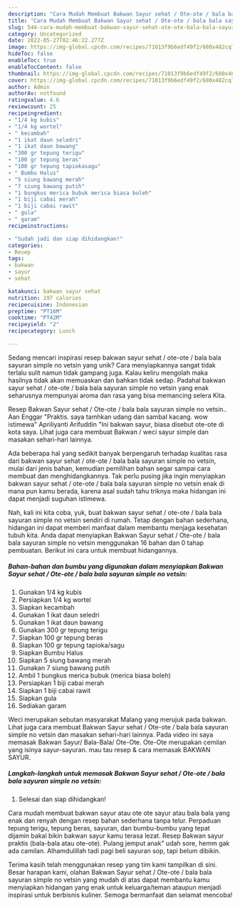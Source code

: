 ```yaml
---
description: "Cara Mudah Membuat Bakwan Sayur sehat / Ote-ote / bala bala sayuran simple no vetsin yang Lezat"
title: "Cara Mudah Membuat Bakwan Sayur sehat / Ote-ote / bala bala sayuran simple no vetsin yang Lezat"
slug: 544-cara-mudah-membuat-bakwan-sayur-sehat-ote-ote-bala-bala-sayuran-simple-no-vetsin-yang-lezat
category: Uncategorized
date: 2022-05-27T02:46:22.277Z
image: https://img-global.cpcdn.com/recipes/71013f9b6edf49f2/680x482cq70/bakwan-sayur-sehat-ote-ote-bala-bala-sayuran-simple-no-vetsin-foto-resep-utama.jpg
hideToc: false
enableToc: true
enableTocContent: false
thumbnail: https://img-global.cpcdn.com/recipes/71013f9b6edf49f2/680x482cq70/bakwan-sayur-sehat-ote-ote-bala-bala-sayuran-simple-no-vetsin-foto-resep-utama.jpg
cover: https://img-global.cpcdn.com/recipes/71013f9b6edf49f2/680x482cq70/bakwan-sayur-sehat-ote-ote-bala-bala-sayuran-simple-no-vetsin-foto-resep-utama.jpg
author: Admin
authorAv: notfound
ratingvalue: 4.6
reviewcount: 25
recipeingredient:
- "1/4 kg kubis"
- "1/4 kg wortel"
- " kecambah"
- "1 ikat daun seledri"
- "1 ikat daun bawang"
- "300 gr tepung terigu"
- "100 gr tepung beras"
- "100 gr tepung tapiokasagu"
- " Bumbu Halus"
- "5 siung bawang merah"
- "7 siung bawang putih"
- "1 bungkus merica bubuk merica biasa boleh"
- "1 biji cabai merah"
- "1 biji cabai rawit"
- " gula"
- " garam"
recipeinstructions:

- "Sudah jadi dan siap dihidangkan!"
categories:
- Resep
tags:
- bakwan
- sayur
- sehat

katakunci: bakwan sayur sehat 
nutrition: 197 calories
recipecuisine: Indonesian
preptime: "PT16M"
cooktime: "PT42M"
recipeyield: "2"
recipecategory: Lunch

---
```





Sedang mencari inspirasi resep bakwan sayur sehat / ote-ote / bala bala sayuran simple no vetsin yang unik? Cara menyiapkannya sangat tidak terlalu sulit namun tidak gampang juga. Kalau keliru mengolah maka hasilnya tidak akan memuaskan dan bahkan tidak sedap. Padahal bakwan sayur sehat / ote-ote / bala bala sayuran simple no vetsin yang enak seharusnya mempunyai aroma dan rasa yang bisa memancing selera Kita.





Resep Bakwan Sayur sehat / Ote-ote / bala bala sayuran simple no vetsin.. Aan Enggar &#34;Praktis. saya tamhkan udang dan sambal kacang. wow istimewa&#34; Apriliyanti Arifuddin &#34;Ini bakwan sayur, biasa disebut ote-ote di kota saya. Lihat juga cara membuat Bakwan / weci sayur simple dan masakan sehari-hari lainnya.

Ada beberapa hal yang sedikit banyak berpengaruh terhadap kualitas rasa dari bakwan sayur sehat / ote-ote / bala bala sayuran simple no vetsin, mulai dari jenis bahan, kemudian pemilihan bahan segar sampai cara membuat dan menghidangkannya. Tak perlu pusing jika ingin menyiapkan bakwan sayur sehat / ote-ote / bala bala sayuran simple no vetsin enak di mana pun kamu berada, karena asal sudah tahu triknya maka hidangan ini dapat menjadi suguhan istimewa.






Nah, kali ini kita coba, yuk, buat bakwan sayur sehat / ote-ote / bala bala sayuran simple no vetsin sendiri di rumah. Tetap dengan bahan sederhana, hidangan ini dapat memberi manfaat dalam membantu menjaga kesehatan tubuh kita. Anda dapat menyiapkan Bakwan Sayur sehat / Ote-ote / bala bala sayuran simple no vetsin menggunakan 16 bahan dan 0 tahap pembuatan. Berikut ini cara untuk membuat hidangannya.

<!--inarticleads1-->

##### Bahan-bahan dan bumbu yang digunakan dalam menyiapkan Bakwan Sayur sehat / Ote-ote / bala bala sayuran simple no vetsin:

1. Gunakan 1/4 kg kubis
1. Persiapkan 1/4 kg wortel
1. Siapkan  kecambah
1. Gunakan 1 ikat daun seledri
1. Gunakan 1 ikat daun bawang
1. Gunakan 300 gr tepung terigu
1. Siapkan 100 gr tepung beras
1. Siapkan 100 gr tepung tapioka/sagu
1. Siapkan  Bumbu Halus
1. Siapkan 5 siung bawang merah
1. Gunakan 7 siung bawang putih
1. Ambil 1 bungkus merica bubuk (merica biasa boleh)
1. Persiapkan 1 biji cabai merah
1. Siapkan 1 biji cabai rawit
1. Siapkan  gula
1. Sediakan  garam


Weci merupakan sebutan masyarakat Malang yang merujuk pada bakwan. Lihat juga cara membuat Bakwan Sayur sehat / Ote-ote / bala bala sayuran simple no vetsin dan masakan sehari-hari lainnya. Pada video ini saya memasak Bakwan Sayur/ Bala-Bala/ Ote-Ote. Ote-Ote merupakan cemilan yang isinya sayur-sayuran. mau tau resep &amp; cara memasak BAKWAN SAYUR. 

<!--inarticleads2-->

##### Langkah-langkah untuk memasak Bakwan Sayur sehat / Ote-ote / bala bala sayuran simple no vetsin:


1. Selesai dan siap dihidangkan!

Cara mudah membuat bakwan sayur atau ote ote sayur atau bala bala yang enak dan renyah dengan resep bahan sederhana tanpa telur. Perpaduan tepung terigu, tepung beras, sayuran, dan bumbu-bumbu yang tepat dijamin bakal bikin bakwan sayur kamu terasa lezat. Resep Bakwan sayur praktis (bala-bala atau ote-ote). Pulang jemput anak&#34; udah sore, hemm gak ada camilan. Alhamdulillah tadi pagi beli sayuran sop, tapi belum dibikin. 

Terima kasih telah menggunakan resep yang tim kami tampilkan di sini. Besar harapan kami, olahan Bakwan Sayur sehat / Ote-ote / bala bala sayuran simple no vetsin yang mudah di atas dapat membantu kamu menyiapkan hidangan yang enak untuk keluarga/teman ataupun menjadi inspirasi untuk berbisnis kuliner. Semoga bermanfaat dan selamat mencoba!

